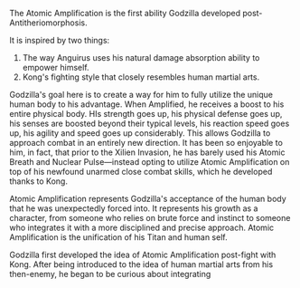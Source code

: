 The Atomic Amplification is the first ability Godzilla developed post-Antitheriomorphosis. 

It is inspired by two things:
1. The way Anguirus uses his natural damage absorption ability to empower himself. 
2. Kong's fighting style that closely resembles human martial arts. 

Godzilla's goal here is to create a way for him to fully utilize the unique human body to his advantage. When Amplified, he receives a boost to his entire physical body. HIs strength goes up, his physical defense goes up, his senses are boosted beyond their typical levels, his reaction speed goes up, his agility and speed goes up considerably. This allows Godzilla to approach combat in an entirely new direction. It has been so enjoyable to him, in fact, that prior to the Xilien Invasion, he has barely used his Atomic Breath and Nuclear Pulse—instead opting to utilize Atomic Amplification on top of his newfound unarmed close combat skills, which he developed thanks to Kong.

Atomic Amplification represents Godzilla's acceptance of the human body that he was unexpectedly forced into. It represents his growth as a character, from someone who relies on brute force and instinct to someone who integrates it with a more disciplined and precise approach. Atomic Amplification is the unification of his Titan and human self.

Godzilla first developed the idea of Atomic Amplification post-fight with Kong. After being introduced to the idea of human martial arts from his then-enemy, he began to be curious about integrating  